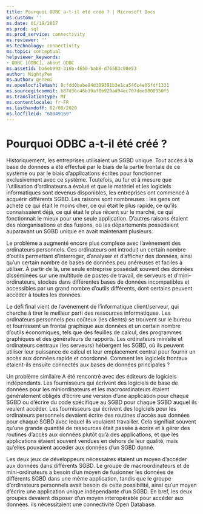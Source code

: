 ```yaml
---
title: Pourquoi ODBC a-t-il été créé ? | Microsoft Docs
ms.custom: ''
ms.date: 01/19/2017
ms.prod: sql
ms.prod_service: connectivity
ms.reviewer: ''
ms.technology: connectivity
ms.topic: conceptual
helpviewer_keywords:
- ODBC [ODBC], about ODBC
ms.assetid: ba6eb993-316b-4650-bab8-d76583c00e53
author: MightyPen
ms.author: genemi
ms.openlocfilehash: 8cfdd0babe84d309391b3e1ca546c4e05fdf1331
ms.sourcegitcommit: b87d36c46b39af8b929ad94ec707dee8800950f5
ms.translationtype: MT
ms.contentlocale: fr-FR
ms.lasthandoff: 02/08/2020
ms.locfileid: "68049169"
---
```

# <a name="why-was-odbc-created"></a>Pourquoi ODBC a-t-il été créé ?
Historiquement, les entreprises utilisaient un SGBD unique. Tout accès à la base de données a été effectué par le biais de la partie frontale de ce système ou par le biais d’applications écrites pour fonctionner exclusivement avec ce système. Toutefois, au fur et à mesure que l’utilisation d’ordinateurs a évolué et que le matériel et les logiciels informatiques sont devenus disponibles, les entreprises ont commencé à acquérir différents SGBD. Les raisons sont nombreuses : les gens ont acheté ce qui était le moins cher, ce qui était le plus rapide, ce qu’ils connaissaient déjà, ce qui était le plus récent sur le marché, ce qui fonctionnait le mieux pour une seule application. D’autres raisons étaient des réorganisations et des fusions, où les départements possédaient auparavant un SGBD unique en avait maintenant plusieurs.  
  
 Le problème a augmenté encore plus complexe avec l’avènement des ordinateurs personnels. Ces ordinateurs ont introduit un certain nombre d’outils permettant d’interroger, d’analyser et d’afficher des données, ainsi qu’un certain nombre de bases de données peu onéreuses et faciles à utiliser. À partir de là, une seule entreprise possédait souvent des données disséminées sur une multitude de postes de travail, de serveurs et d’mini-ordinateurs, stockés dans différentes bases de données incompatibles et accessibles par un grand nombre d’outils différents, dont certains peuvent accéder à toutes les données.  
  
 Le défi final vient de l’avènement de l’informatique client/serveur, qui cherche à tirer le meilleur parti des ressources informatiques. Les ordinateurs personnels peu coûteux (les clients) se trouvent sur le bureau et fournissent un frontal graphique aux données et un certain nombre d’outils économiques, tels que des feuilles de calcul, des programmes graphiques et des générateurs de rapports. Les ordinateurs minisite et ordinateurs centraux (les serveurs) hébergent les SGBD, où ils peuvent utiliser leur puissance de calcul et leur emplacement central pour fournir un accès aux données rapide et coordonné. Comment les logiciels frontaux étaient-ils ensuite connectés aux bases de données principales ?  
  
 Un problème similaire A été rencontré avec des éditeurs de logiciels indépendants. Les fournisseurs qui écrivent des logiciels de base de données pour les miniordinateurs et les macroordinateurs étaient généralement obligés d’écrire une version d’une application pour chaque SGBD ou d’écrire du code spécifique au SGBD pour chaque SGBD auquel ils veulent accéder. Les fournisseurs qui écrivent des logiciels pour les ordinateurs personnels devaient écrire des routines d’accès aux données pour chaque SGBD avec lequel ils voulaient travailler. Cela signifiait souvent qu’une grande quantité de ressources était passée à écrire et à gérer des routines d’accès aux données plutôt qu’à des applications, et que les applications étaient souvent vendues en dehors de leur qualité, mais qu’elles pouvaient accéder aux données d’un SGBD donné.  
  
 Les deux jeux de développeurs nécessaires étaient un moyen d’accéder aux données dans différents SGBD. Le groupe de macroordinateurs et de mini-ordinateurs a besoin d’un moyen de fusionner les données de différents SGBD dans une même application, tandis que le groupe d’ordinateurs personnels avait besoin de cette possibilité, ainsi qu’un moyen d’écrire une application unique indépendante d’un SGBD. En bref, les deux groupes devaient disposer d’un moyen interopérable pour accéder aux données. ils nécessitaient une connectivité Open Database.
